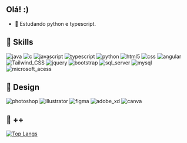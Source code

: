 ## Olá! :) 

- 📘 Estudando python e typescript.


## 🚀 Skills
<div "display: inline_block" >
  <img aling="center" alt="java" src="https://img.shields.io/badge/Java-ED8B00?style=for-the-badge&logo=java&logoColor=white">  
  <img aling="center" alt="c" src="https://img.shields.io/badge/C-00599C?style=for-the-badge&logo=c&logoColor=white">  
  <img aling="center" alt="javascript" src="https://img.shields.io/badge/JavaScript-F7DF1E?style=for-the-badge&logo=javascript&logoColor=black"> 
  <img aling="center" alt="typescript" src="https://img.shields.io/badge/TypeScript-007ACC?style=for-the-badge&logo=typescript&logoColor=white"> 
  <img aling="center" alt="python" src="https://img.shields.io/badge/Python-14354C?style=for-the-badge&logo=python&logoColor=white">
  <img aling="center" alt="html5" src="https://img.shields.io/badge/HTML5-E34F26?style=for-the-badge&logo=html5&logoColor=white"> 
  <img aling="center" alt="css" src="https://img.shields.io/badge/CSS3-1572B6?style=for-the-badge&logo=css3&logoColor=white"> 
  <img aling="center" alt="angular" src="https://img.shields.io/badge/Angular-DD0031?style=for-the-badge&logo=angular&logoColor=white"> 
  <img aling="center" alt="Tailwind_CSS" src="https://img.shields.io/badge/Tailwind_CSS-38B2AC?style=for-the-badge&logo=tailwind-css&logoColor=white"> 
  <img aling="center" alt="jquery" src="https://img.shields.io/badge/jQuery-0769AD?style=for-the-badge&logo=jquery&logoColor=white"> 
  <img aling="center" alt="bootstrap" src="https://img.shields.io/badge/Bootstrap-563D7C?style=for-the-badge&logo=bootstrap&logoColor=white"> 
  <img aling="center" alt="sql_server" src="https://img.shields.io/badge/Microsoft%20SQL%20Sever-CC2927?style=for-the-badge&logo=microsoft%20sql%20server&logoColor=white">
  <img aling="center" alt="mysql" src="https://img.shields.io/badge/MySQL-00000F?style=for-the-badge&logo=mysql&logoColor=white"> 
  <img aling="center" alt="microsoft_acess" src="https://img.shields.io/badge/Microsoft_Access-A4373A?style=for-the-badge&logo=microsoft-access&logoColor=white"> 
</div>


##  🎨 Design
<div "display: inline_block" >
  <img aling="center" alt="photoshop" src="https://img.shields.io/badge/adobephotoshop-%2331A8FF.svg?style=for-the-badge&logo=adobephotoshop&logoColor=white">  
  <img aling="center" alt="illustrator" src="https://img.shields.io/badge/adobeillustrator-%23FF9A00.svg?style=for-the-badge&logo=adobeillustrator&logoColor=white">
  <img aling="center" alt="figma" src="https://img.shields.io/badge/figma-%23F24E1E.svg?style=for-the-badge&logo=figma&logoColor=white">
  <img aling="center" alt="adobe_xd" src="https://img.shields.io/badge/Adobe%20XD-470137?style=for-the-badge&logo=Adobe%20XD&logoColor=#FF61F6"> 
  <img aling="center" alt="canva" src="https://img.shields.io/badge/Canva-%2300C4CC.svg?style=for-the-badge&logo=Canva&logoColor=white">
</div>


## 🔎 ++ 

[![Top Langs](https://github-readme-stats.vercel.app/api/top-langs/?username=bbbruna&layout=compact&theme=dracula)](https://github.com/bbbruna/github-readme-stats)


<!-- ![snake gif](https://github.com/bbbruna/bbbruna/blob/output/github-contribution-grid-snake.gif) -->
